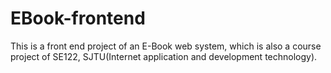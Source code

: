# EBook-frontend
This is a front end project of an E-Book web system, which is also a course project of SE122, SJTU(Internet application and development technology).
